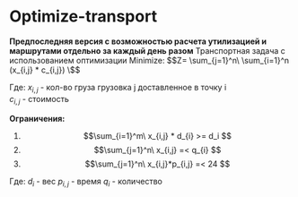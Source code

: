 # Optimize-transport
**Предпоследняя версия с возможностью расчета утилизацией и маршрутами отдельно за каждый день разом** 
Транспортная задача c использованием оптимизации
Minimize: $$Z= \sum_{j=1}^n\ \sum_{i=1}^n (x_{i,j} * c_{i,j}) \$$

Где:
    $x_{i,j}$ - кол-во груза грузовка j доставленное в точку i     
    $c_{i,j}$ - стоимость

**Ограничения:**
1) $$\sum_{i=1}^m\ x_{i,j} * d_{i} >= d_i $$
2) $$\sum_{j=1}^n\ x_{i,j}  =< q_{i} $$
3) $$\sum_{j=1}^n\ x_{i,j}*p_{i,j}  =< 24 $$

Где:
    $d_{i}$ - вес
    $p_{i,j}$ - время
    $q_{i}$ - количество
